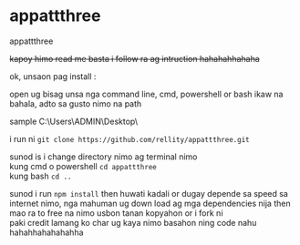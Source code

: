 # appattthree
appattthree

~~kapoy himo read me basta i follow ra ag intruction hahahahhahaha~~

ok, unsaon pag install :

open ug bisag unsa nga command line, cmd, powershell or bash ikaw na bahala, adto sa gusto nimo na path

sample C:\Users\ADMIN\Desktop\

i run ni ```git clone https://github.com/rellity/appattthree.git```

sunod is i change directory nimo ag terminal nimo 
\
kung cmd o powershell ```cd appattthree```\
kung bash ```cd ..```

sunod i run ```npm install```
then huwati kadali or dugay depende sa speed sa internet nimo, nga mahuman ug down load ag mga dependencies nija
then mao ra to free na nimo usbon tanan kopyahon or i fork ni\
paki credit lamang ko char
ug kaya nimo basahon ning code nahu hahahhahahahahha
